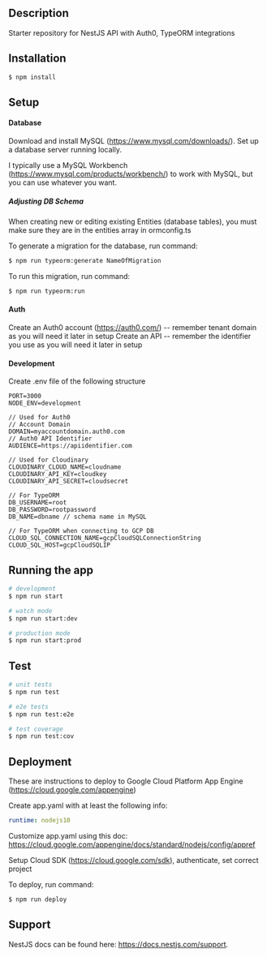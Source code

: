 
## Description

Starter repository for NestJS API with Auth0, TypeORM integrations

## Installation

```bash
$ npm install
```

## Setup

#### Database

Download and install MySQL (https://www.mysql.com/downloads/). Set up a database server running locally. 

I typically use a MySQL Workbench (https://www.mysql.com/products/workbench/) to work with MySQL, but you can use whatever you want.

##### Adjusting DB Schema
When creating new or editing existing Entities (database tables), you must make sure they are in the entities array in ormconfig.ts

To generate a migration for the database, run command:
```bash
$ npm run typeorm:generate NameOfMigration
```
To run this migration, run command: 
```bash
$ npm run typeorm:run
```

#### Auth

Create an Auth0 account (https://auth0.com/) -- remember tenant domain as you will need it later in setup
Create an API -- remember the identifier you use as you will need it later in setup

#### Development

Create .env file of the following structure
```
PORT=3000
NODE_ENV=development

// Used for Auth0
// Account Domain
DOMAIN=myaccountdomain.auth0.com
// Auth0 API Identifier
AUDIENCE=https://apiidentifier.com

// Used for Cloudinary
CLOUDINARY_CLOUD_NAME=cloudname
CLOUDINARY_API_KEY=cloudkey
CLOUDINARY_API_SECRET=cloudsecret

// For TypeORM
DB_USERNAME=root
DB_PASSWORD=rootpassword
DB_NAME=dbname // schema name in MySQL

// For TypeORM when connecting to GCP DB
CLOUD_SQL_CONNECTION_NAME=gcpCloudSQLConnectionString
CLOUD_SQL_HOST=gcpCloudSQLIP
```

## Running the app

```bash
# development
$ npm run start

# watch mode
$ npm run start:dev

# production mode
$ npm run start:prod
```

## Test

```bash
# unit tests
$ npm run test

# e2e tests
$ npm run test:e2e

# test coverage
$ npm run test:cov
```

## Deployment 

These are instructions to deploy to Google Cloud Platform App Engine (https://cloud.google.com/appengine)

Create app.yaml with at least the following info: 
```yaml
runtime: nodejs10
```

Customize app.yaml using this doc: https://cloud.google.com/appengine/docs/standard/nodejs/config/appref

Setup Cloud SDK (https://cloud.google.com/sdk), authenticate, set correct project

To deploy, run command: 
```bash
$ npm run deploy
```


## Support

NestJS docs can be found here: https://docs.nestjs.com/support.

